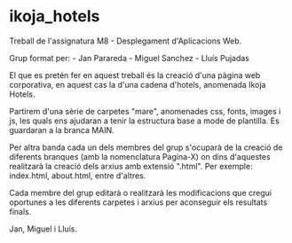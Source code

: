 # ikoja_hotels

Treball de l'assignatura M8 - Desplegament d'Aplicacions Web.

Grup format per:
	- Jan Parareda
	- Miguel Sanchez
	- Lluís Pujadas

El que es pretén fer en aquest treball és la creació d'una pàgina web corporativa, en aquest cas la d'una cadena d'hotels, anomenada Ikoja Hotels. 

Partirem d'una sèrie de carpetes "mare", anomenades css, fonts, images i js, les quals ens ajudaran a tenir la estructura base a mode de plantilla. Es guardaran a la branca MAIN. 

Per altra banda cada un dels membres del grup s'ocuparà de la creació de diferents branques (amb la nomenclatura Pagina-X) on dins d'aquestes realitzarà la creació dels arxius amb extensió ".html". Per exemple: index.html, about.html, entre d'altres. 

Cada membre del grup editarà o realitzarà les modificacions que cregui oportunes a les diferents carpetes i arxius per aconseguir els resultats finals.


Jan, Miguel i Lluís.
